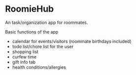# RoomieHub
An task/organization app for roommates.


Basic functions of the app

- calendar for events/visitors (roommate birthdays included)
- todo list/chore list for the user
- shopping list
- curfew time
- gift info tab
- health conditions/allergies
